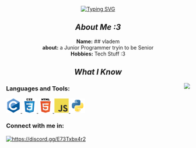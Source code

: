 <div align="center">
     
[![Typing SVG](https://readme-typing-svg.demolab.com?font=Fira+Code&duration=3000&color=F4C9DC&center=true&vCenter=true&multiline=true&repeat=false&random=false&width=435&height=80&lines=~welacamo+2+mui+github<3+%F0%9F%8C%9F)](https://git.io/typing-svg)
## *About Me :3*



**Name:** ## vladem 
<br>
**about:** a Junior Programmer tryin to be Senior
<br>
**Hobbies:** Tech Stuff :3
</center>

<!--img src = "https://tenor.com/view/lotm-lord-of-the-mysteries-mr-door-mr-door-lotm-klein-moretti-gif-1687054570750017081"/>-->



## *What I Know*

<img src = "https://64.media.tumblr.com/42ceeaf9acede06201ccf486be384ce8/tumblr_mm69bhm2Ce1s93xseo1_500.gif" align="right"/>

<h3 align="left">Languages and Tools:</h3>
<p align="left"> <a href="https://www.cprogramming.com/" target="_blank" rel="noreferrer"> <img src="https://raw.githubusercontent.com/devicons/devicon/master/icons/c/c-original.svg" alt="c" width="40" height="40"/> </a> <a href="https://www.w3schools.com/css/" target="_blank" rel="noreferrer"> <img src="https://raw.githubusercontent.com/devicons/devicon/master/icons/css3/css3-original-wordmark.svg" alt="css3" width="40" height="40"/> <a href="https://www.w3.org/html/" target="_blank" rel="noreferrer"> <img src="https://raw.githubusercontent.com/devicons/devicon/master/icons/html5/html5-original-wordmark.svg" alt="html5" width="40" height="40"/> </a> <a href="https://developer.mozilla.org/en-US/docs/Web/JavaScript" target="_blank" rel="noreferrer"> <img src="https://raw.githubusercontent.com/devicons/devicon/master/icons/javascript/javascript-original.svg" alt="javascript" width="40" height="40"/> </a> <a href="https://www.linux.org/" target="_blank" rel="noreferrer"> <a href="https://www.python.org" target="_blank" rel="noreferrer"> <img src="https://raw.githubusercontent.com/devicons/devicon/master/icons/python/python-original.svg" alt="python" width="40" height="40"/> </a> </p>

<h3 align="left">Connect with me in:</h3>

<p align="left">
<a href="https://discord.gg/https://discord.gg/E73Txbx4r2" target="blank"><img align="center" src="https://raw.githubusercontent.com/rahuldkjain/github-profile-readme-generator/master/src/images/icons/Social/discord.svg" alt="https://discord.gg/E73Txbx4r2" height="30" width="40" /></a>
</p>

<!--
not Hinamu18 readme trust me
-->
